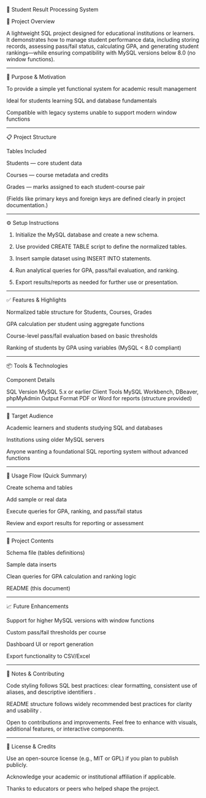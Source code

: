 📘 Student Result Processing System

🚀 Project Overview

A lightweight SQL project designed for educational institutions or learners. It demonstrates how to manage student performance data, including storing records, assessing pass/fail status, calculating GPA, and generating student rankings—while ensuring compatibility with MySQL versions below 8.0 (no window functions).


---

🧠 Purpose & Motivation

To provide a simple yet functional system for academic result management

Ideal for students learning SQL and database fundamentals

Compatible with legacy systems unable to support modern window functions



---

📋 Project Structure

Tables Included

Students — core student data

Courses — course metadata and credits

Grades — marks assigned to each student-course pair


(Fields like primary keys and foreign keys are defined clearly in project documentation.)


---

⚙ Setup Instructions

1. Initialize the MySQL database and create a new schema.


2. Use provided CREATE TABLE script to define the normalized tables.


3. Insert sample dataset using INSERT INTO statements.


4. Run analytical queries for GPA, pass/fail evaluation, and ranking.


5. Export results/reports as needed for further use or presentation.




---

✅ Features & Highlights

Normalized table structure for Students, Courses, Grades

GPA calculation per student using aggregate functions

Course-level pass/fail evaluation based on basic thresholds

Ranking of students by GPA using variables (MySQL < 8.0 compliant)



---

📦 Tools & Technologies

Component	Details

SQL Version	MySQL 5.x or earlier
Client Tools	MySQL Workbench, DBeaver, phpMyAdmin
Output Format	PDF or Word for reports (structure provided)



---

🎯 Target Audience

Academic learners and students studying SQL and databases

Institutions using older MySQL servers

Anyone wanting a foundational SQL reporting system without advanced functions



---

🧭 Usage Flow (Quick Summary)

Create schema and tables

Add sample or real data

Execute queries for GPA, ranking, and pass/fail status

Review and export results for reporting or assessment



---

🧱 Project Contents

Schema file (tables definitions)

Sample data inserts

Clean queries for GPA calculation and ranking logic

README (this document)



---

📈 Future Enhancements

Support for higher MySQL versions with window functions

Custom pass/fail thresholds per course

Dashboard UI or report generation

Export functionality to CSV/Excel



---

📝 Notes & Contributing

Code styling follows SQL best practices: clear formatting, consistent use of aliases, and descriptive identifiers  .

README structure follows widely recommended best practices for clarity and usability  .

Open to contributions and improvements. Feel free to enhance with visuals, additional features, or interactive components.



---

📄 License & Credits

Use an open-source license (e.g., MIT or GPL) if you plan to publish publicly.

Acknowledge your academic or institutional affiliation if applicable.

Thanks to educators or peers who helped shape the project.
